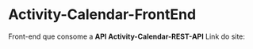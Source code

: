 # Activity-Calendar-FrontEnd
Front-end que consome a **API Activity-Calendar-REST-API**
Link do site: 
